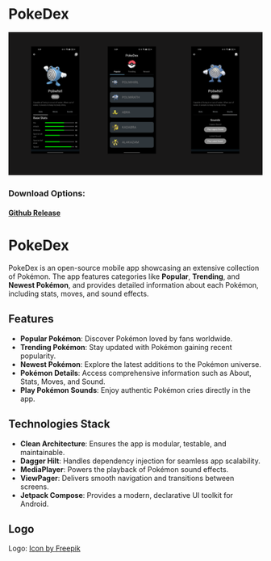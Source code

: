 # PokeDex

![PokeDex](https://raw.githubusercontent.com/yeshuwahane/pokedex/refs/heads/main/pokedex.png)

### Download Options:
#### <a href="https://github.com/yeshuwahane/pokedex/releases">Github Release</a>

# PokeDex

PokeDex is an open-source mobile app showcasing an extensive collection of Pokémon. The app features categories like **Popular**, **Trending**, and **Newest Pokémon**, and provides detailed information about each Pokémon, including stats, moves, and sound effects.

## Features

- **Popular Pokémon**: Discover Pokémon loved by fans worldwide.
- **Trending Pokémon**: Stay updated with Pokémon gaining recent popularity.
- **Newest Pokémon**: Explore the latest additions to the Pokémon universe.
- **Pokémon Details**: Access comprehensive information such as About, Stats, Moves, and Sound.
- **Play Pokémon Sounds**: Enjoy authentic Pokémon cries directly in the app.

## Technologies Stack

- **Clean Architecture**: Ensures the app is modular, testable, and maintainable.
- **Dagger Hilt**: Handles dependency injection for seamless app scalability.
- **MediaPlayer**: Powers the playback of Pokémon sound effects.
- **ViewPager**: Delivers smooth navigation and transitions between screens.
- **Jetpack Compose**: Provides a modern, declarative UI toolkit for Android.

## Logo
Logo:
<a href="https://www.freepik.com/icon/pokeball_419467#fromView=search&page=1&position=15&uuid=01585c4e-4902-40eb-b461-45b3a5efaf53">Icon by Freepik</a>
